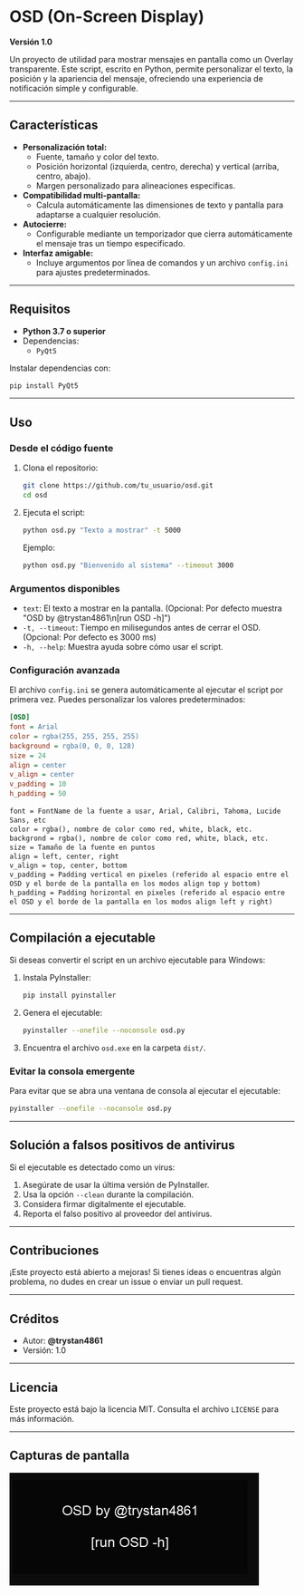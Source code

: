 # OSD (On-Screen Display)

**Versión 1.0**

Un proyecto de utilidad para mostrar mensajes en pantalla como un Overlay transparente. Este script, escrito en Python, permite personalizar el texto, la posición y la apariencia del mensaje, ofreciendo una experiencia de notificación simple y configurable.

---

## Características

- **Personalización total:**
  - Fuente, tamaño y color del texto.
  - Posición horizontal (izquierda, centro, derecha) y vertical (arriba, centro, abajo).
  - Margen personalizado para alineaciones específicas.
- **Compatibilidad multi-pantalla:**
  - Calcula automáticamente las dimensiones de texto y pantalla para adaptarse a cualquier resolución.
- **Autocierre:**
  - Configurable mediante un temporizador que cierra automáticamente el mensaje tras un tiempo especificado.
- **Interfaz amigable:**
  - Incluye argumentos por línea de comandos y un archivo `config.ini` para ajustes predeterminados.

---

## Requisitos

- **Python 3.7 o superior**
- Dependencias:
  - `PyQt5`

Instalar dependencias con:

```bash
pip install PyQt5
```

---

## Uso

### Desde el código fuente

1. Clona el repositorio:
   ```bash
   git clone https://github.com/tu_usuario/osd.git
   cd osd
   ```
2. Ejecuta el script:
   ```bash
   python osd.py "Texto a mostrar" -t 5000
   ```
   Ejemplo:
   ```bash
   python osd.py "Bienvenido al sistema" --timeout 3000
   ```

### Argumentos disponibles

- `text`: El texto a mostrar en la pantalla. (Opcional: Por defecto muestra "OSD by @trystan4861\n[run OSD -h]")
- `-t, --timeout`: Tiempo en milisegundos antes de cerrar el OSD. (Opcional: Por defecto es 3000 ms)
- `-h, --help`: Muestra ayuda sobre cómo usar el script.

### Configuración avanzada

El archivo `config.ini` se genera automáticamente al ejecutar el script por primera vez. Puedes personalizar los valores predeterminados:

```ini
[OSD]
font = Arial
color = rgba(255, 255, 255, 255)
background = rgba(0, 0, 0, 128)
size = 24
align = center
v_align = center
v_padding = 10
h_padding = 50
```
```
font = FontName de la fuente a usar, Arial, Calibri, Tahoma, Lucide Sans, etc
color = rgba(), nombre de color como red, white, black, etc.
backgrond = rgba(), nombre de color como red, white, black, etc.
size = Tamaño de la fuente en puntos
align = left, center, right
v_align = top, center, bottom
v_padding = Padding vertical en pixeles (referido al espacio entre el OSD y el borde de la pantalla en los modos align top y bottom)
h_padding = Padding horizontal en pixeles (referido al espacio entre el OSD y el borde de la pantalla en los modos align left y right)
```
---

## Compilación a ejecutable

Si deseas convertir el script en un archivo ejecutable para Windows:

1. Instala PyInstaller:
   ```bash
   pip install pyinstaller
   ```
2. Genera el ejecutable:
   ```bash
   pyinstaller --onefile --noconsole osd.py
   ```
3. Encuentra el archivo `osd.exe` en la carpeta `dist/`.

### Evitar la consola emergente

Para evitar que se abra una ventana de consola al ejecutar el ejecutable:

```bash
pyinstaller --onefile --noconsole osd.py
```

---

## Solución a falsos positivos de antivirus

Si el ejecutable es detectado como un virus:

1. Asegúrate de usar la última versión de PyInstaller.
2. Usa la opción `--clean` durante la compilación.
3. Considera firmar digitalmente el ejecutable.
4. Reporta el falso positivo al proveedor del antivirus.

---

## Contribuciones

¡Este proyecto está abierto a mejoras! Si tienes ideas o encuentras algún problema, no dudes en crear un issue o enviar un pull request.

---

## Créditos

- Autor: **@trystan4861**
- Versión: 1.0

---

## Licencia

Este proyecto está bajo la licencia MIT. Consulta el archivo `LICENSE` para más información.

---

## Capturas de pantalla

<img src="https://raw.githubusercontent.com/Trystan4861/OSD/refs/heads/main/screenshot.jpg" />
